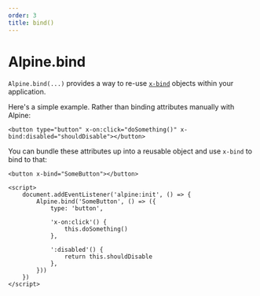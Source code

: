 ```yaml
---
order: 3
title: bind()
---
```


# Alpine.bind

`Alpine.bind(...)` provides a way to re-use [`x-bind`](/directives/bind#bind-directives) objects within your application.

Here's a simple example. Rather than binding attributes manually with Alpine:

```alpine
<button type="button" x-on:click="doSomething()" x-bind:disabled="shouldDisable"></button>
```

You can bundle these attributes up into a reusable object and use `x-bind` to bind to that:

```alpine
<button x-bind="SomeButton"></button>

<script>
    document.addEventListener('alpine:init', () => {
        Alpine.bind('SomeButton', () => ({
            type: 'button',

            'x-on:click'() {
                this.doSomething()
            },

            ':disabled'() {
                return this.shouldDisable
            },
        }))
    })
</script>
```
